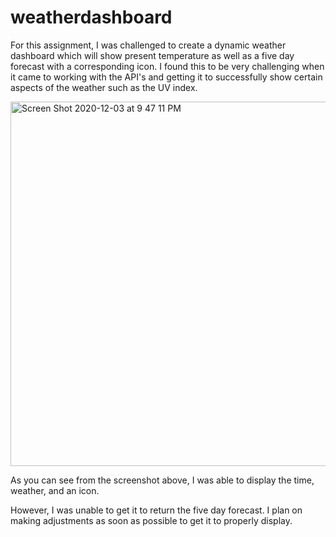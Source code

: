 # weatherdashboard

For this assignment, I was challenged to create a dynamic weather dashboard which will show present temperature as well as a five day forecast with a corresponding icon. I found this to be very challenging when it came to working with the API's and getting it to successfully show certain aspects of the weather such as the UV index.

<img width="583" alt="Screen Shot 2020-12-03 at 9 47 11 PM" src="https://user-images.githubusercontent.com/72670039/101115330-2d465680-35b1-11eb-918e-8d60bcd3cf3e.png">

As you can see from the screenshot above, I was able to display the time, weather, and an icon. 

However, I was unable to get it to return the five day forecast. I plan on making adjustments as soon as possible to get it to properly display.

